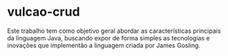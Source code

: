# vulcao-crud
Este trabalho tem como objetivo geral abordar as características principais da linguagem Java, buscando expor de forma simples as tecnologias e inovações  que  implementão a linguagem criada por James Gosling.
